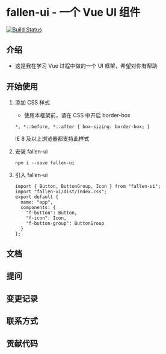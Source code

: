 # fallen-ui - 一个 Vue UI 组件

[![Build Status](https://www.travis-ci.org/MambaNeverOut/fallen-ui.svg?branch=master)](https://www.travis-ci.org/MambaNeverOut/fallen-ui)

## 介绍

- 这是我在学习 Vue 过程中做的一个 UI 框架，希望对你有帮助

## 开始使用

1.  添加 CSS 样式

    - 使用本框架前，请在 CSS 中开启 border-box

    ```
    *, *::before, *::after { box-sizing: border-box; }
    ```

    IE 8 及以上浏览器都支持此样式

2.  安装 fallen-ui
    ```
    npm i --save fallen-ui
    ```
3.  引入 fallen-ui
    ```
    import { Button, ButtonGroup, Icon } from "fallen-ui";
    import "fallen-ui/dist/index.css";
    export default {
      name: "app",
      components: {
        "f-button": Button,
        "f-icon": Icon,
        "f-button-group": ButtonGroup
      }
    };
    ```

## 文档

## 提问

## 变更记录

## 联系方式

## 贡献代码
